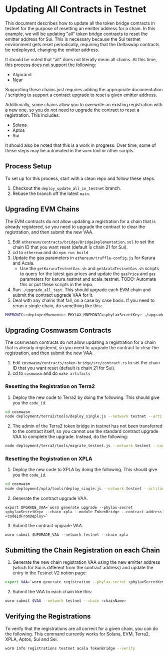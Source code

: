 # Updating All Contracts in Testnet
This document describes how to update all the token bridge contracts in testnet for the purpose of resetting an emitter address
for a chain. In this example, we will be updating "all" token bridge contracts to reset the emitter address for
Sui. This is necessary because the Sui testnet environment gets reset periodically, requiring that the Deltaswap
contracts be redeployed, changing the emitter address.

It should be noted that "all" does not literally mean all chains. At this time, this process does not support the following:
- Algorand
- Near

Supporting these chains just requires adding the appropriate documentation / scripting to support a contract upgrade
to reset a given emitter address.

Additionally, some chains allow you to overwrite an existing registration with a new one, so you do not need to upgrade the contract to reset a registration. This includes:
- Solana
- Aptos
- Sui

It should also be noted that this is a work in progress. Over time, some of these steps may be automated in the `worm` tool or other scripts.

## Process Setup
To set up for this process, start with a clean repo and follow these steps.
1. Checkout the `deploy_update_all_in_testnet` branch.
2. Rebase the branch off the latest `main`.

## Upgrading EVM Chains
The EVM contracts do not allow updating a registration for a chain that is already registered, so you need to upgrade the contract to clear the registration, and then submit the new VAA.
1. Edit `ethereum/contracts/bridge/BridgeImplementation.sol` to set the chain ID that you want reset (default is chain 21 for Sui).
2. cd to `ethereum` and do `npm run build`
3. Update the gas parameters in `ethereum/truffle-config.js` for Karura and Acala.
   - Use the `getKaruraTestnetGas.sh` and `getAcalaTestnetGas.sh` scripts to query for the latest gas prices and update the `gasPrice` and `gas` parameters for karura_testnet and acala_testnet. TODO: Automate this or put these scripts in the repo.
4. Run `./upgrade_all_test`. This should upgrade each EVM chain and submit the contract upgrade VAA for it.
5. Deal with any chains that fail, on a case by case basis. If you need to rerun a single chain, do something like this:
```bash
MNEMONIC=<deployerMnemonic> PHYLAX_MNEMONIC=<phylaxSecretKey> ./upgrade testnet TokenBridge acala
```

## Upgrading Cosmwasm Contracts
The cosmwasm contracts do not allow updating a registration for a chain that is already registered, so you need to upgrade the contract to clear the registration, and then submit the new VAA.
1. Edit `cosmwasm/contracts/token-bridge/src/contract.rs` to set the chain ID that you want reset (default is chain 21 for Sui).
2. cd to `cosmwasm` and do `make artifacts`

### Resetting the Registration on Terra2
1. Deploy the new code to Terra2 by doing the following. This should give you the `code_id`.
```bash
cd cosmwasm
node deployment/terra2/tools/deploy_single.js --network testnet --artifact artifacts/cw_token_bridge.wasm --mnemonic "<testnetDeployerSeedPhrase>"
```
2. The admin of the Terra2 token bridge in testnet has not been transferred to the contract itself, so you cannot use the standard contract upgrade VAA to complete the upgrade. Instead, do the following:
```bash
node deployment/terra2/tools/migrate_testnet.js --network testnet --code_id <codeIdFromDeploy> --contract terra1c02vds4uhgtrmcw7ldlg75zumdqxr8hwf7npseuf2h58jzhpgjxsgmwkvk --mnemonic "<testnetDeployerSeedPhrase>"
```

### Resetting the Registration on XPLA
1. Deploy the new code to XPLA by doing the following. This should give you the `code_id`.
```bash
cd cosmwasm
node deployment/xpla/tools/deploy_single.js --network testnet --artifact artifacts/cw_token_bridge.wasm --mnemonic "<testnetDeployerSeedPhrase>"
```
2. Generate the contract upgrade VAA.
```
export UPGRADE_VAA=`worm generate upgrade --phylax-secret <phylaxSecretKey> --chain xpla --module TokenBridge --contract-address <codeIdFromDeploy>`
```
3. Submit the contract upgrade VAA.
```
worm submit $UPGRADE_VAA --network testnet --chain xpla
```

## Submitting the Chain Registration on each Chain
1. Generate the new chain registration VAA using the new emitter address (which for Sui is different from the contract address) and update the entry in the Testnet V2 notion page:
```bash
export VAA=`worm generate registration --phylax-secret <phylaxSecretKey> --chain sui --module TokenBridge --contract-address <newEmitterAddress>`
```
2. Submit the VAA to each chain like this:
```bash
worm submit $VAA --network testnet --chain <chainName>
```

## Verifying the Registrations
To verify that the registrations are all correct for a given chain, you can do the following. This command currently works for Solana, EVM, Terra2, XPLA, Aptos, Sui and Sei.
```bash
worm info registrations testnet acala TokenBridge --verify
```
